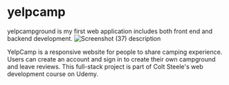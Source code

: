 # yelpcamp
yelpcampground is my first web application includes both front end and backend development.
![Screenshot (37)](https://user-images.githubusercontent.com/78617043/118142332-e5f9a700-b427-11eb-9cbe-4054fc63241f.png)
description 

YelpCamp is a responsive website for people to share camping experience. Users can create an account and sign in to create their own campground and leave reviews. This full-stack project is part of Colt Steele's web development course on Udemy.
